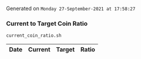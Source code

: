Generated on `Monday 27-September-2021 at 17:58:27`

### Current to Target Coin Ratio
`current_coin_ratio.sh`

Date|Current|Target|Ratio
---|---|---|---

